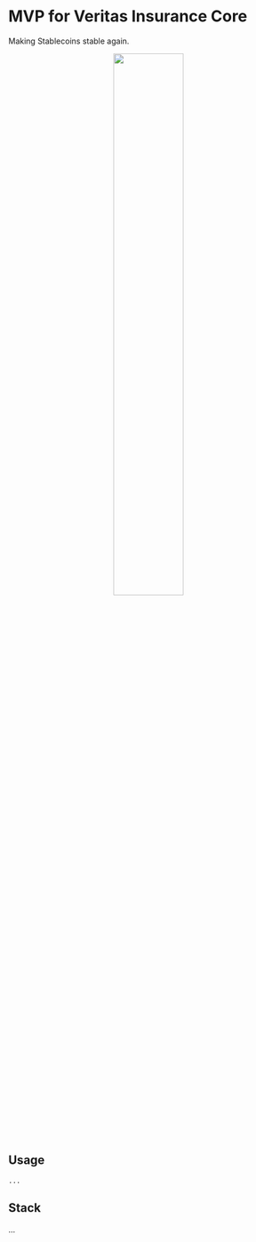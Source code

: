 # MVP for Veritas Insurance Core

Making Stablecoins stable again.

<div align="center">
 <img src="" width="50%" align="centre">
</div>

## Usage

```console
...
```

## Stack

...
